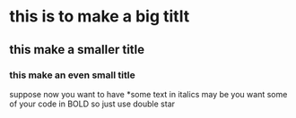 # this is to make a big titlt
## this make a smaller title
### this make an even small title
suppose now you want to have *some text in italics
may be you want some of your code in BOLD so just use double star
